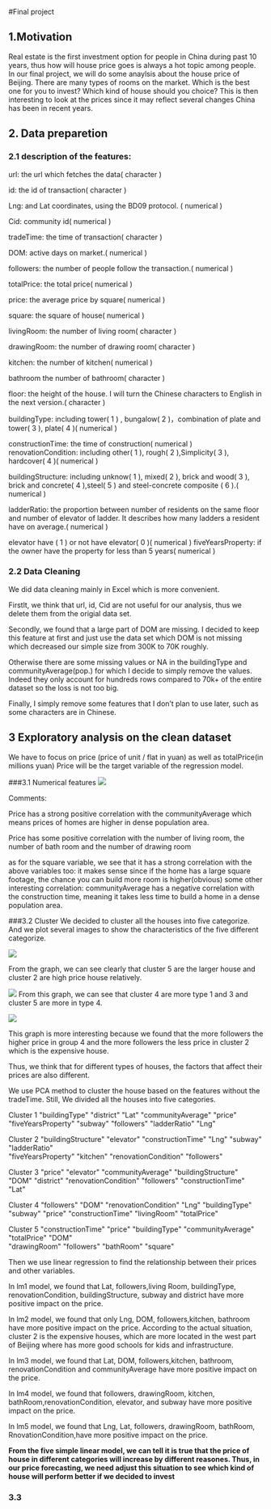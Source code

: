 
#Final project


## 1.Motivation
Real estate is the first investment option for people in China during past 10 years, thus how will house price goes is always a hot topic among people. In our final project, we will  do some anaylsis about the house price of Beijing. There are many types of rooms on the market. Which is the best one for you to invest? Which kind of house should you choice? This is then interesting to look at the prices since it may reflect several changes China has been in recent years.

## 2. Data preparetion
### 2.1 description of the features:

url: the url which fetches the data( character )

id: the id of transaction( character )

Lng: and Lat coordinates, using the BD09 protocol. ( numerical )

Cid: community id( numerical )

tradeTime: the time of transaction( character )

DOM: active days on market.( numerical )

followers: the number of people follow the transaction.( numerical )

totalPrice: the total price( numerical )

price: the average price by square( numerical )

square: the square of house( numerical )

livingRoom: the number of living room( character )

drawingRoom: the number of drawing room( character )

kitchen: the number of kitchen( numerical )

bathroom the number of bathroom( character )

floor: the height of the house. I will turn the Chinese characters to English in the next version.( character )

buildingType: including tower( 1 ) , bungalow( 2 )，combination of plate and tower( 3 ), plate( 4 )( numerical )

constructionTime: the time of construction( numerical )
renovationCondition: including other( 1 ), rough( 2 ),Simplicity( 3 ), hardcover( 4 )( numerical )

buildingStructure: including unknow( 1 ), mixed( 2 ), brick and wood( 3 ), brick and concrete( 4 ),steel( 5 ) and steel-concrete composite ( 6 ).( numerical )

ladderRatio: the proportion between number of residents on the same floor and number of elevator of ladder. It describes how many ladders a resident have on average.( numerical )

elevator have ( 1 ) or not have elevator( 0 )( numerical )
fiveYearsProperty: if the owner have the property for less than 5 years( numerical )

### 2.2 Data Cleaning
We did data cleaning mainly in Excel which is more convenient.

Firstlt, we think that url, id, Cid are not useful for our analysis, thus we delete them from the origial data set.

Secondly, we found that a large part of DOM are missing. I decided to keep this feature at first and just use the data set which DOM is not missing which decreased our simple size from 300K to 70K roughly.

Otherwise there are some missing values or NA in the buildingType and communityAverage(pop.) for which I decide to simply remove the values. Indeed they only account for hundreds rows compared to 70k+ of the entire dataset so the loss is not too big.

Finally, I simply remove some features that I don’t plan to use later, such as some characters are in Chinese.

## 3 Exploratory analysis on the clean dataset
We have to focus on price (price of unit / flat in yuan) as well as totalPrice(in millions yuan)
Price will be the target variable of the regression model.

###3.1 Numerical features
![](https://i.imgur.com/U3Vwaem.png)

Comments:

Price has a strong positive correlation with the communityAverage which means prices of homes are higher in dense population area.

Price has some positive correlation with the number of living room, the number of bath room and the number of drawing room

as for the square variable, we see that it has a strong correlation with the above variables too: it makes sense since if the home has a large square footage, the chance you can build more room is higher(obvious)
some other interesting correlation: communityAverage has a negative correlation with the construction time, meaning it takes less time to build a home in a dense population area.

###3.2 Cluster
We decided to cluster all the houses into five categorize.
And we plot several images to show the characteristics of the five different categorize.

![](https://i.imgur.com/AaHoXh7.png)

From the graph, we can see clearly that cluster 5 are the larger house and cluster 2 are high price house relatively.

![](https://i.imgur.com/k15ntlD.png)
From this graph, we can see that cluster 4 are more type 1 and 3 and cluster 5 are more in type 4.

![](https://i.imgur.com/g7z0O8K.png)

This graph is more interesting because we found that the more followers the higher price in group 4 and the more followers the less price in cluster 2 which is the expensive house.

Thus, we think that for different types of houses, the factors that affect their prices are also different.

We use PCA method to cluster the house based on the features without the tradeTime. 
Still, We divided all the houses into five categories. 


Cluster 1 
"buildingType" "district" "Lat" "communityAverage" "price" "fiveYearsProperty" "subway"            "followers" "ladderRatio" "Lng"              

Cluster 2 
"buildingStructure" "elevator" "constructionTime" "Lng" "subway" "ladderRatio"        
"fiveYearsProperty" "kitchen" "renovationCondition" "followers"
          
Cluster 3
"price" "elevator" "communityAverage" "buildingStructure" "DOM" "district"    "renovationCondition" "followers" "constructionTime" "Lat"                

Cluster 4
"followers" "DOM" "renovationCondition" "Lng" "buildingType" "subway" "price"               "constructionTime" "livingRoom" "totalPrice"         

Cluster 5
"constructionTime" "price" "buildingType" "communityAverage" "totalPrice" "DOM"             
"drawingRoom" "followers" "bathRoom" "square" 


Then we use linear regression to find the relationship between their prices and other variables.

In lm1 model, we found that Lat, followers,living Room, buildingType, renovationCondition, buildingStructure, subway and district have more positive impact on the price.

In lm2 model, we found that only Lng, DOM, followers,kitchen, bathroom have more positive impact on the price. According to the actual situation, cluster 2 is the expensive houses, which are more located in the west part of Beijing where has more good schools for kids and infrastructure.

In lm3 model, we found that Lat, DOM, followers,kitchen, bathroom, renovationCondition and communityAverage have more positive impact on the price.

In lm4 model, we found that followers, drawingRoom, kitchen, bathRoom,renovationCondition, elevator, and subway have more positive impact on the price.

In lm5 model, we found that Lng, Lat, followers, drawingRoom, bathRoom, RnovationCondition,have more positive impact on the price.

**From the five simple linear model, we can tell it is true that  the price of house in different categories will increase by different reasones. Thus, in our price forecasting, we need adjust this situation to see which kind of house will perform better if we decided to invest**

### 3.3 
